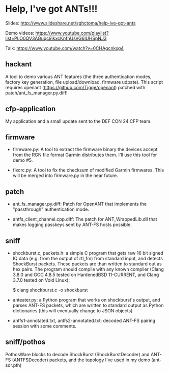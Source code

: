 Help, I've got ANTs!!!
======================

Slides: http://www.slideshare.net/sghctoma/help-ive-got-ants

Demo videos: https://www.youtube.com/playlist?list=PLO0QV3AGuqc9ikxcKnfnUsVG6IUHSpNJ3

Talk: https://www.youtube.com/watch?v=0CHAgcnkxg4

hackant
-------

A tool to demo various ANT features (the three authentication modes, factory
key generation, file upload/download, firmware udpate). This script requires
openant (https://github.com/Tigge/openant) patched with
patch/ant_fs_manager.py.diff!


cfp-application
---------------

My application and a small update sent to the DEF CON 24 CFP team.

firmware
--------

 - firmware.py: A tool to extract the firmware binary the devices accept from
   the RGN file format Garmin distributes them. I'll use this tool for demo #5.

 - fixcrc.py: A tool to fix the checksum of modified Garmin firmwares. This will
   be merged into firmware.py in the near future.

patch
-----

 - ant_fs_manager.py.diff: Patch for OpenANT that implements the "passthrough"
   authentication mode.

 - antfs_client_channel.cpp.diff: The patch for ANT_WrappedLib.dll that makes
   logging passkeys sent by ANT-FS hosts possible.

sniff
-----

 - shockburst.c, packets.h: a simple C program that gets raw 16 bit signed IQ
   data (e.g. from the output of rtl_fm) from standard input, and detects
   ShockBurst packets. These packets are than written to standard out as hex
   pairs. The program should compile with any known compiler (Clang 3.8.0 and
   GCC 4.8.5 tested on HardenedBSD 11-CURRENT, and Clang 3.7.0 tested on Void
   Linux):

   $ clang shockburst.c -o shockburst

 - anteater.py: a Python program that works on shockburst's output, and parses
   ANT-FS packets, which are written to standard output as Python dictionaries
   (this will eventually change to JSON objects)

 - antfs1-annotated.txt, antfs2-annotated.txt: decoded ANT-FS pairing session
   with some comments.

sniff/pothos
------------

PothosWare blocks to decode ShockBurst (ShockBurstDecoder) and ANT-FS
(ANTFSDecoder) packets, and the topology I've used in my demo (ant-sdr.pth)
